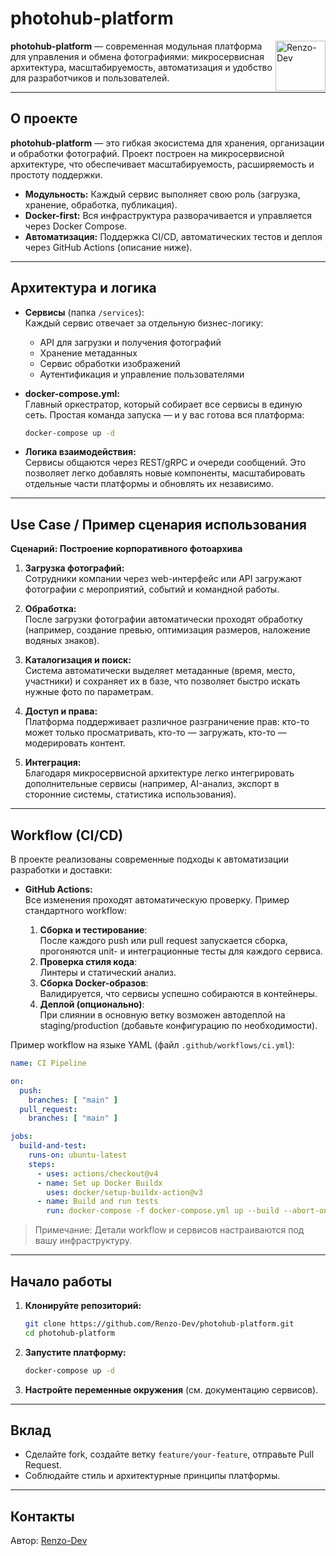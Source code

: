 # photohub-platform

<img src="https://avatars.githubusercontent.com/u/65939448?v=4" width="80" align="right" alt="Renzo-Dev">

**photohub-platform** — современная модульная платформа для управления и обмена фотографиями: микросервисная архитектура, масштабируемость, автоматизация и удобство для разработчиков и пользователей.

---

## О проекте

**photohub-platform** — это гибкая экосистема для хранения, организации и обработки фотографий. Проект построен на микросервисной архитектуре, что обеспечивает масштабируемость, расширяемость и простоту поддержки.

- **Модульность:** Каждый сервис выполняет свою роль (загрузка, хранение, обработка, публикация).
- **Docker-first:** Вся инфраструктура разворачивается и управляется через Docker Compose.
- **Автоматизация:** Поддержка CI/CD, автоматических тестов и деплоя через GitHub Actions (описание ниже).

---

## Архитектура и логика

- **Сервисы** (папка `/services`):  
  Каждый сервис отвечает за отдельную бизнес-логику:
  - API для загрузки и получения фотографий
  - Хранение метаданных
  - Сервис обработки изображений
  - Аутентификация и управление пользователями

- **docker-compose.yml:**  
  Главный оркестратор, который собирает все сервисы в единую сеть. Простая команда запуска — и у вас готова вся платформа:

  ```sh
  docker-compose up -d
  ```

- **Логика взаимодействия:**  
  Сервисы общаются через REST/gRPC и очереди сообщений. Это позволяет легко добавлять новые компоненты, масштабировать отдельные части платформы и обновлять их независимо.

---

## Use Case / Пример сценария использования

**Сценарий: Построение корпоративного фотоархива**

1. **Загрузка фотографий:**  
   Сотрудники компании через web-интерфейс или API загружают фотографии с мероприятий, событий и командной работы.

2. **Обработка:**  
   После загрузки фотографии автоматически проходят обработку (например, создание превью, оптимизация размеров, наложение водяных знаков).

3. **Каталогизация и поиск:**  
   Система автоматически выделяет метаданные (время, место, участники) и сохраняет их в базе, что позволяет быстро искать нужные фото по параметрам.

4. **Доступ и права:**  
   Платформа поддерживает различное разграничение прав: кто-то может только просматривать, кто-то — загружать, кто-то — модерировать контент.

5. **Интеграция:**  
   Благодаря микросервисной архитектуре легко интегрировать дополнительные сервисы (например, AI-анализ, экспорт в сторонние системы, статистика использования).

---

## Workflow (CI/CD)

В проекте реализованы современные подходы к автоматизации разработки и доставки:

- **GitHub Actions:**  
  Все изменения проходят автоматическую проверку. Пример стандартного workflow:

  1. **Сборка и тестирование**:  
     После каждого push или pull request запускается сборка, прогоняются unit- и интеграционные тесты для каждого сервиса.
  2. **Проверка стиля кода**:  
     Линтеры и статический анализ.
  3. **Сборка Docker-образов**:  
     Валидируется, что сервисы успешно собираются в контейнеры.
  4. **Деплой (опционально)**:  
     При слиянии в основную ветку возможен автодеплой на staging/production (добавьте конфигурацию по необходимости).

Пример workflow на языке YAML (файл `.github/workflows/ci.yml`):

```yaml
name: CI Pipeline

on:
  push:
    branches: [ "main" ]
  pull_request:
    branches: [ "main" ]

jobs:
  build-and-test:
    runs-on: ubuntu-latest
    steps:
      - uses: actions/checkout@v4
      - name: Set up Docker Buildx
        uses: docker/setup-buildx-action@v3
      - name: Build and run tests
        run: docker-compose -f docker-compose.yml up --build --abort-on-container-exit --exit-code-from app
```

> Примечание: Детали workflow и сервисов настраиваются под вашу инфраструктуру.

---

## Начало работы

1. **Клонируйте репозиторий:**

   ```sh
   git clone https://github.com/Renzo-Dev/photohub-platform.git
   cd photohub-platform
   ```

2. **Запустите платформу:**

   ```sh
   docker-compose up -d
   ```

3. **Настройте переменные окружения** (см. документацию сервисов).

---

## Вклад

- Сделайте fork, создайте ветку `feature/your-feature`, отправьте Pull Request.
- Соблюдайте стиль и архитектурные принципы платформы.

---

## Контакты

Автор: [Renzo-Dev](https://github.com/Renzo-Dev)
